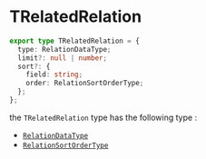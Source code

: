 # TRelatedRelation

```ts
export type TRelatedRelation = {
  type: RelationDataType;
  limit?: null | number;
  sort?: {
    field: string;
    order: RelationSortOrderType;
  };
};
```
the `TRelatedRelation` type has the following type :

- [`RelationDataType`](./RelationDataType.md)
- [`RelationSortOrderType`](./RelationSortOrderType.md)